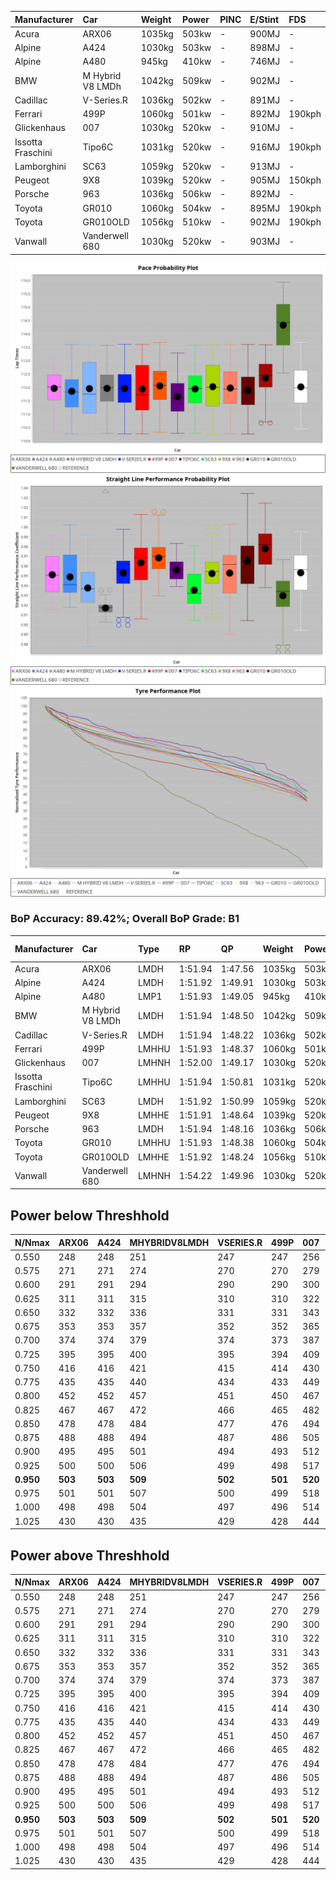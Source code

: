 |Manufacturer|Car|Weight|Power|PINC|E/Stint|FDS|
|:-|:-|:-|:-|:-|:-|:-|
|Acura|ARX06|1035kg|503kw|-|900MJ|-|
|Alpine|A424|1030kg|503kw|-|898MJ|-|
|Alpine|A480|945kg|410kw|-|746MJ|-|
|BMW|M Hybrid V8 LMDh|1042kg|509kw|-|902MJ|-|
|Cadillac|V-Series.R|1036kg|502kw|-|891MJ|-|
|Ferrari|499P|1060kg|501kw|-|892MJ|190kph|
|Glickenhaus|007|1030kg|520kw|-|910MJ|-|
|Issotta Fraschini|Tipo6C|1031kg|520kw|-|916MJ|190kph|
|Lamborghini|SC63|1059kg|520kw|-|913MJ|-|
|Peugeot|9X8|1039kg|520kw|-|905MJ|150kph|
|Porsche|963|1036kg|506kw|-|892MJ|-|
|Toyota|GR010|1060kg|504kw|-|895MJ|190kph|
|Toyota|GR010OLD|1056kg|510kw|-|902MJ|190kph|
|Vanwall|Vanderwell 680|1030kg|520kw|-|903MJ|-|

![PACECHART](./IMG/AUTO.png)
![STRAIGHTLINEPERFORMANCECHART](./IMG/AUTO_sp.png)
![TYREPERFORMANCECHART](./IMG/AUTO_tw.png)

### BoP Accuracy: 89.42%; Overall BoP Grade: B1
|Manufacturer|Car|Type|RP|QP|Weight|Power¹|Threshhold|PINC|Power²|E/Stint|AVG Vmax|FDS|RDLC|L/Stint|BOP-Grade|ModelAccuracy|ModelPoints|Match%|
|:-|:-|:-|:-|:-|:-|:-|:-|:-|:-|:-|:-|:-|:-|:-|:-|:-|:-|:-|
|Acura|ARX06|LMDH|1:51.94|1:47.56|1035kg|503kw|0.0kph|-|503kw|900MJ|279.01kph|-|1.02|29|+B2|100.00%|995|80.31%|
|Alpine|A424|LMDH|1:51.92|1:49.91|1030kg|503kw|0.0kph|-|503kw|898MJ|278.85kph|-|1.03|29|~A1|81.15%|521|99.64%|
|Alpine|A480|LMP1|1:51.93|1:49.05|945kg|410kw|0.0kph|-|410kw|746MJ|274.16kph|-|0.98|27|~A1|67.92%|957|100.00%|
|BMW|M Hybrid V8 LMDh|LMDH|1:51.94|1:48.50|1042kg|509kw|0.0kph|-|509kw|902MJ|275.17kph|-|1.02|29|-A2|98.60%|1690|93.87%|
|Cadillac|V-Series.R|LMDH|1:51.94|1:48.22|1036kg|502kw|0.0kph|-|502kw|891MJ|278.74kph|-|1.02|29|+A2|91.10%|1770|94.64%|
|Ferrari|499P|LMHHU|1:51.93|1:48.37|1060kg|501kw|0.0kph|-|501kw|892MJ|279.85kph|190kph|1.03|29|~A1|84.26%|2292|100.00%|
|Glickenhaus|007|LMHNH|1:52.00|1:49.17|1030kg|520kw|0.0kph|-|520kw|910MJ|282.88kph|-|0.96|29|~A1|94.63%|1605|99.82%|
|Issotta Fraschini|Tipo6C|LMHHU|1:51.94|1:50.81|1031kg|520kw|0.0kph|-|520kw|916MJ|281.01kph|190kph|1.08|29|+B1|66.67%|96|86.47%|
|Lamborghini|SC63|LMDH|1:51.92|1:50.99|1059kg|520kw|0.0kph|-|520kw|913MJ|277.04kph|-|1.03|29|+B1|96.77%|419|88.35%|
|Peugeot|9X8|LMHHE|1:51.91|1:48.64|1039kg|520kw|0.0kph|-|520kw|905MJ|279.50kph|150kph|1.02|29|~A1|83.63%|2468|100.00%|
|Porsche|963|LMDH|1:51.94|1:48.16|1036kg|506kw|0.0kph|-|506kw|892MJ|279.44kph|-|1.02|29|~A1|93.14%|5746|97.55%|
|Toyota|GR010|LMHHU|1:51.93|1:48.38|1060kg|504kw|0.0kph|-|504kw|895MJ|280.27kph|190kph|1.03|29|~A1|87.37%|3154|100.00%|
|Toyota|GR010OLD|LMHHE|1:51.92|1:48.24|1056kg|510kw|0.0kph|-|510kw|902MJ|282.67kph|190kph|1.03|29|~A1|89.81%|1393|98.54%|
|Vanwall|Vanderwell 680|LMHNH|1:54.22|1:49.96|1030kg|520kw|0.0kph|-|520kw|903MJ|276.51kph|-|1.01|29|+Ω1|90.28%|604|12.63%|

## Power below Threshhold
|N/Nmax|ARX06|A424|MHYBRIDV8LMDH|VSERIES.R|499P|007|TIPO6C|SC63|9X8|963|GR010|GR010OLD|VANDERWELL680|​|RPM|A480|
|:-|:-|:-|:-|:-|:-|:-|:-|:-|:-|:-|:-|:-|:-|:-|:-|:-|
|0.550|248|248|251|247|247|256|256|256|256|249|248|251|256|​|--|-|
|0.575|271|271|274|270|270|279|279|279|279|272|271|274|279|​|--|-|
|0.600|291|291|294|290|290|300|300|300|300|292|291|295|300|​|--|-|
|0.625|311|311|315|310|310|322|322|322|322|313|312|316|322|​|--|-|
|0.650|332|332|336|331|331|343|343|343|343|334|333|337|343|​|--|-|
|0.675|353|353|357|352|352|365|365|365|365|355|354|358|365|​|--|-|
|0.700|374|374|379|374|373|387|387|387|387|377|375|380|387|​|--|-|
|0.725|395|395|400|395|394|409|409|409|409|398|396|401|409|​|--|-|
|0.750|416|416|421|415|414|430|430|430|430|418|416|422|430|​|--|-|
|0.775|435|435|440|434|433|449|449|449|449|437|435|441|449|​|5000|241|
|0.800|452|452|457|451|450|467|467|467|467|454|453|458|467|​|5500|284|
|0.825|467|467|472|466|465|482|482|482|482|469|468|473|482|​|6000|318|
|0.850|478|478|484|477|476|494|494|494|494|481|479|485|494|​|6500|359|
|0.875|488|488|494|487|486|505|505|505|505|491|489|495|505|​|7000|401|
|0.900|495|495|501|494|493|512|512|512|512|498|496|502|512|​|7500|411|
|0.925|500|500|506|499|498|517|517|517|517|503|501|507|517|​|8000|407|
|**0.950**|**503**|**503**|**509**|**502**|**501**|**520**|**520**|**520**|**520**|**506**|**504**|**510**|**520**|**​**|**8500**|**410**|
|0.975|501|501|507|500|499|518|518|518|518|504|502|508|518|​|9000|205|
|1.000|498|498|504|497|496|514|514|514|514|501|499|505|514|​|--|-|
|1.025|430|430|435|429|428|444|444|444|444|432|430|436|444|​|--|-|

## Power above Threshhold
|N/Nmax|ARX06|A424|MHYBRIDV8LMDH|VSERIES.R|499P|007|TIPO6C|SC63|9X8|963|GR010|GR010OLD|VANDERWELL680|​|RPM|A480|
|:-|:-|:-|:-|:-|:-|:-|:-|:-|:-|:-|:-|:-|:-|:-|:-|:-|
|0.550|248|248|251|247|247|256|256|256|256|249|248|251|256|​|--|-|
|0.575|271|271|274|270|270|279|279|279|279|272|271|274|279|​|--|-|
|0.600|291|291|294|290|290|300|300|300|300|292|291|295|300|​|--|-|
|0.625|311|311|315|310|310|322|322|322|322|313|312|316|322|​|--|-|
|0.650|332|332|336|331|331|343|343|343|343|334|333|337|343|​|--|-|
|0.675|353|353|357|352|352|365|365|365|365|355|354|358|365|​|--|-|
|0.700|374|374|379|374|373|387|387|387|387|377|375|380|387|​|--|-|
|0.725|395|395|400|395|394|409|409|409|409|398|396|401|409|​|--|-|
|0.750|416|416|421|415|414|430|430|430|430|418|416|422|430|​|--|-|
|0.775|435|435|440|434|433|449|449|449|449|437|435|441|449|​|5000|241|
|0.800|452|452|457|451|450|467|467|467|467|454|453|458|467|​|5500|284|
|0.825|467|467|472|466|465|482|482|482|482|469|468|473|482|​|6000|318|
|0.850|478|478|484|477|476|494|494|494|494|481|479|485|494|​|6500|359|
|0.875|488|488|494|487|486|505|505|505|505|491|489|495|505|​|7000|401|
|0.900|495|495|501|494|493|512|512|512|512|498|496|502|512|​|7500|411|
|0.925|500|500|506|499|498|517|517|517|517|503|501|507|517|​|8000|407|
|**0.950**|**503**|**503**|**509**|**502**|**501**|**520**|**520**|**520**|**520**|**506**|**504**|**510**|**520**|**​**|**8500**|**410**|
|0.975|501|501|507|500|499|518|518|518|518|504|502|508|518|​|9000|205|
|1.000|498|498|504|497|496|514|514|514|514|501|499|505|514|​|--|-|
|1.025|430|430|435|429|428|444|444|444|444|432|430|436|444|​|--|-|
